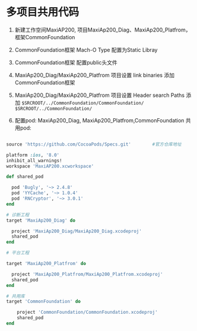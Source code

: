
# 多项目共用代码

1. 新建工作空间MaxiAP200, 项目MaxiAp200_Diag、MaxiAp200_Platfrom， 框架CommonFoundation

2. CommonFoundation框架 Mach-O Type 配置为Static Libray

3. CommonFoundation框架 配置public头文件

5. MaxiAp200_Diag/MaxiAp200_Platfrom 项目设置 link binaries 添加 CommonFoundation框架

6. MaxiAp200_Diag/MaxiAp200_Platfrom 项目设置 Header search Paths 添加 `$SRCROOT/../CommonFoundation/CommonFoundation/` `$SRCROOT/../CommonFoundation/`

7. 配置pod:  MaxiAp200_Diag, MaxiAp200_Platfrom,CommonFoundation 共用pod:   

``` ruby

source 'https://github.com/CocoaPods/Specs.git'        #官方仓库地址

platform :ios, '8.0'
inhibit_all_warnings!
workspace 'MaxiAP200.xcworkspace'

def shared_pod

  pod 'Bugly', '~> 2.4.8'
  pod 'YYCache', '~> 1.0.4'
  pod 'RNCryptor', '~> 3.0.1'
end

# 诊断工程
target 'MaxiAp200_Diag' do

  project 'MaxiAp200_Diag/MaxiAp200_Diag.xcodeproj'
  shared_pod
end

# 平台工程

target 'MaxiAp200_Platfrom' do

  project 'MaxiAp200_Platfrom/MaxiAp200_Platfrom.xcodeproj'
  shared_pod
end

# 共用库
target 'CommonFoundation' do

    project 'CommonFoundation/CommonFoundation.xcodeproj'
    shared_pod
end

```
